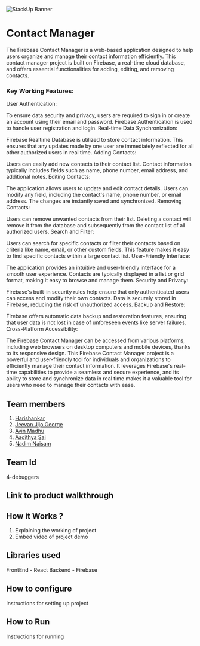 ![StackUp Banner]([https://tinkerhub.frappe.cloud/files/stackup%20banner.jpeg])
# Contact Manager

The Firebase Contact Manager is a web-based application designed to help users organize and manage their contact information efficiently. This contact manager project is built on Firebase, a real-time cloud database, and offers essential functionalities for adding, editing, and removing contacts.

### Key Working Features:

User Authentication:

To ensure data security and privacy, users are required to sign in or create an account using their email and password. Firebase Authentication is used to handle user registration and login.
Real-time Data Synchronization:

Firebase Realtime Database is utilized to store contact information. This ensures that any updates made by one user are immediately reflected for all other authorized users in real time.
Adding Contacts:

Users can easily add new contacts to their contact list. Contact information typically includes fields such as name, phone number, email address, and additional notes.
Editing Contacts:

The application allows users to update and edit contact details. Users can modify any field, including the contact's name, phone number, or email address. The changes are instantly saved and synchronized.
Removing Contacts:

Users can remove unwanted contacts from their list. Deleting a contact will remove it from the database and subsequently from the contact list of all authorized users.
Search and Filter:

Users can search for specific contacts or filter their contacts based on criteria like name, email, or other custom fields. This feature makes it easy to find specific contacts within a large contact list.
User-Friendly Interface:

The application provides an intuitive and user-friendly interface for a smooth user experience. Contacts are typically displayed in a list or grid format, making it easy to browse and manage them.
Security and Privacy:

Firebase's built-in security rules help ensure that only authenticated users can access and modify their own contacts. Data is securely stored in Firebase, reducing the risk of unauthorized access.
Backup and Restore:

Firebase offers automatic data backup and restoration features, ensuring that user data is not lost in case of unforeseen events like server failures.
Cross-Platform Accessibility:

The Firebase Contact Manager can be accessed from various platforms, including web browsers on desktop computers and mobile devices, thanks to its responsive design.
This Firebase Contact Manager project is a powerful and user-friendly tool for individuals and organizations to efficiently manage their contact information. It leverages Firebase's real-time capabilities to provide a seamless and secure experience, and its ability to store and synchronize data in real time makes it a valuable tool for users who need to manage their contacts with ease.

## Team members
1. [Harishankar](https://github.com/Judgingboy)
2. [Jeevan Jijo George](https://github.com/Jeevanjijogeorge)
3. [Avin Madhu](https://github.com/avin-madhu)
4. [Aadithya Sai](https://github.com/AadithyaSai)
5. [Nadim Naisam](https://github.com/NadimNaisam)
   
## Team Id
4-debuggers

## Link to product walkthrough


## How it Works ?
1. Explaining the working of project
2. Embed video of project demo
   
## Libraries used
FrontEnd - React
Backend - Firebase

## How to configure
Instructions for setting up project

## How to Run
Instructions for running
